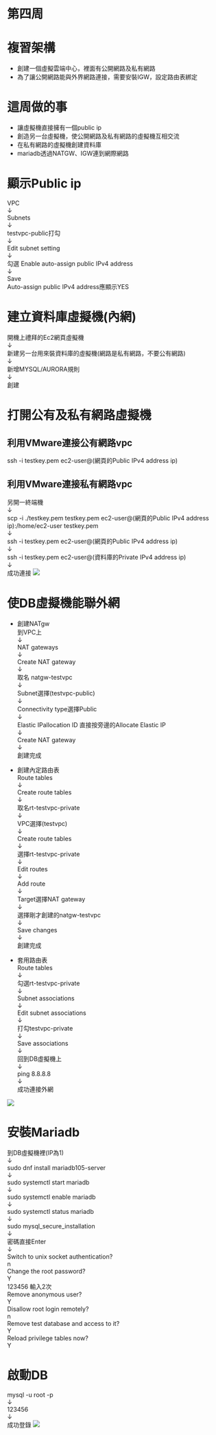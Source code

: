 # 第四周
# 複習架構
* 創建一個虛擬雲端中心，裡面有公開網路及私有網路
* 為了讓公開網路能與外界網路連接，需要安裝IGW，設定路由表綁定

# 這周做的事
* 讓虛擬機直接擁有一個public ip
* 創造另一台虛擬機，使公開網路及私有網路的虛擬機互相交流
* 在私有網路的虛擬機創建資料庫
* mariadb透過NATGW、IGW連到網際網路

# 顯示Public ip
VPC <br>↓<br>
Subnets <br>↓<br>
testvpc-public打勾<br>↓<br>
Edit subnet setting<br>↓<br>
勾選 Enable auto-assign public IPv4 address<br>↓<br>
Save<br>
Auto-assign public IPv4 address應顯示YES

# 建立資料庫虛擬機(內網)
開機上禮拜的Ec2網頁虛擬機<br>↓<br>
新建另一台用來裝資料庫的虛擬機(網路是私有網路，不要公有網路)<br>↓<br>
新增MYSQL/AURORA規則<br>↓<br>
創建

# 打開公有及私有網路虛擬機

## 利用VMware連接公有網路vpc
ssh -i testkey.pem ec2-user@(網頁的Public IPv4 address ip)

## 利用VMware連接私有網路vpc
另開一終端機<br>↓<br>
scp -i ./testkey.pem testkey.pem ec2-user@(網頁的Public IPv4 address ip):/home/ec2-user testkey.pem<br>↓<br>
ssh -i testkey.pem ec2-user@(網頁的Public IPv4 address ip)<br>↓<br>
ssh -i testkey.pem ec2-user@(資料庫的Private IPv4 address ip)<br>↓<br>
成功連接
 <img src="../pic/1003.png">

 # 使DB虛擬機能聯外網
 
 * 創建NATgw<br>
 到VPC上<br>↓<br>
 NAT gateways<br>↓<br>
 Create NAT gateway<br>↓<br>
 取名 natgw-testvpc<br>↓<br>
 Subnet選擇(testvpc-public)<br>↓<br>
 Connectivity type選擇Public<br>↓<br>
 Elastic IPallocation ID 直接按旁邊的Allocate Elastic IP<br>↓<br>
 Create NAT gateway<br>↓<br>
 創建完成<br>
 
 * 創建內定路由表<br>
 Route tables <br>↓<br>
 Create route tables <br>↓<br>
 取名rt-testvpc-private <br>↓<br>
 VPC選擇(testvpc) <br>↓<br>
 Create route tables <br>↓<br>
 選擇rt-testvpc-private <br>↓<br>
 Edit routes <br>↓<br>
 Add route<br>↓<br>
 Target選擇NAT gateway<br>↓<br>
 選擇剛才創建的natgw-testvpc <br>↓<br>
 Save changes<br>↓<br>
 創建完成<br>

 * 套用路由表<br>
 Route tables<br>↓<br>
 勾選rt-testvpc-private <br>↓<br>
 Subnet associations <br>↓<br>
 Edit subnet associations<br>↓<br> 
 打勾testvpc-private <br>↓<br>
 Save associations<br>↓<br>
 回到DB虛擬機上<br>↓<br>
 ping 8.8.8.8<br>↓<br>
 成功連接外網
 <img src="../pic/1003-1.png">

 # 安裝Mariadb
 到DB虛擬機裡(IP為1)<br>↓<br>
 sudo dnf install mariadb105-server <br>↓<br>
 sudo systemctl start mariadb <br>↓<br>
 sudo systemctl enable mariadb <br>↓<br>
 sudo systemctl status mariadb <br>↓<br>
 sudo mysql_secure_installation <br>↓<br>
 密碼直接Enter <br>↓<br>
 Switch to unix socket authentication? <br>
 n <br>
 Change the root password?<br>
 Y <br>
 123456 輸入2次 <br>
 Remove anonymous user? <br>
 Y<br>
 Disallow root login remotely? <br>
 n <br>
 Remove test database and access to it?<br>
 Y <br>
 Reload privilege tables now? <br>
 Y<br>
 # 啟動DB
   mysql -u root -p <br>↓<br>
   123456<br>↓<br>
   成功登錄
   <img src="../pic/1003-2.png">

 
 


 
